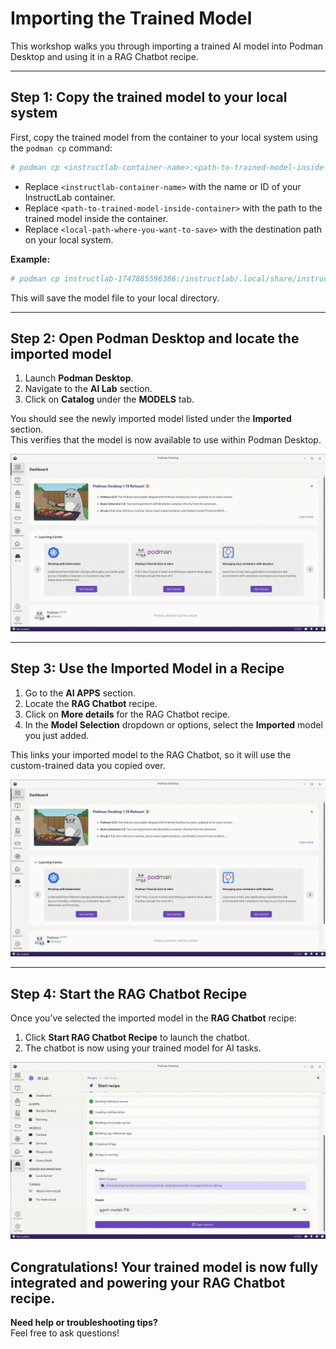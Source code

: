 # Importing the Trained Model

This workshop walks you through importing a trained AI model into Podman Desktop and using it in a RAG Chatbot recipe.

---

## Step 1: Copy the trained model to your local system

First, copy the trained model from the container to your local system using the `podman cp` command:

```bash
# podman cp <instructlab-container-name>:<path-to-trained-model-inside-container> <local-path-where-you-want-to-save>
```
- Replace `<instructlab-container-name>` with the name or ID of your InstructLab container.
- Replace `<path-to-trained-model-inside-container>` with the path to the trained model inside the container.
- Replace `<local-path-where-you-want-to-save>` with the destination path on your local system.
  
**Example:**

```bash
# podman cp instructlab-1747885596386:/instructlab/.local/share/instructlab/checkpoints/ggml-model-f16.gguf /home/$USER/Downloads/
```



This will save the model file to your local directory.



---

## Step 2: Open Podman Desktop and locate the imported model

1. Launch **Podman Desktop**.
2. Navigate to the **AI Lab** section.
3. Click on **Catalog** under the **MODELS** tab.

You should see the newly imported model listed under the **Imported** section.  
This verifies that the model is now available to use within Podman Desktop.

![import](https://github.com/shrepati/DevConf.CZ2025/blob/main/Execution/3.1.gif)

---

## Step 3: Use the Imported Model in a Recipe

1. Go to the **AI APPS** section.
2. Locate the **RAG Chatbot** recipe.
3. Click on **More details** for the RAG Chatbot recipe.
4. In the **Model Selection** dropdown or options, select the **Imported** model you just added.

This links your imported model to the RAG Chatbot, so it will use the custom-trained data you copied over.

![RAG chatbot Start](https://github.com/shrepati/DevConf.CZ2025/blob/main/Execution/3.3.gif)

---

## Step 4: Start the RAG Chatbot Recipe

Once you’ve selected the imported model in the **RAG Chatbot** recipe:

1. Click **Start RAG Chatbot Recipe** to launch the chatbot.
2. The chatbot is now using your trained model for AI tasks.

![RAG chatbot](https://github.com/shrepati/DevConf.CZ2025/blob/main/Execution/3.2.gif)


Congratulations! Your trained model is now fully integrated and powering your RAG Chatbot recipe.
---

**Need help or troubleshooting tips?**  
Feel free to ask questions!
